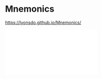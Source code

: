 # Mnemonics

https://lyonsdo.github.io/Mnemonics/

<iframe max-width: 100%;
    max-height: 100%;
    height: inherit 
    src="//jsfiddle.net/DLyons/0wcxnb5e/embedded/" allowfullscreen="allowfullscreen" frameborder="0"> filler </iframe>
